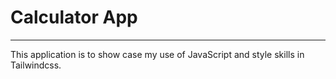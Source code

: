# Calculator App
---
This application is to show case my use of JavaScript and style skills in Tailwindcss.